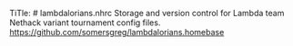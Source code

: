 TiTle: # lambdalorians.nhrc
Storage and version control for Lambda team Nethack variant tournament config files.
https://github.com/somersgreg/lambdalorians.homebase

